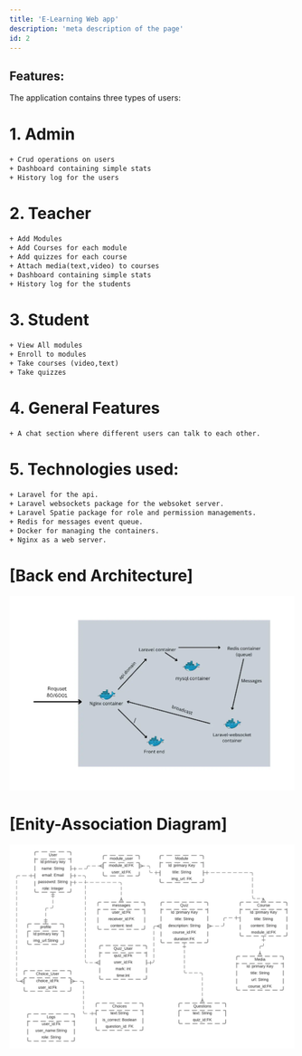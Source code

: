 ```yaml
---
title: 'E-Learning Web app'
description: 'meta description of the page'
id: 2
---
```




## Features:
The application  contains three types of users:
# 1. **Admin** 
    + Crud operations on users
    + Dashboard containing simple stats
    + History log for the users 

# 2. **Teacher** 
    + Add Modules
    + Add Courses for each module
    + Add quizzes for each course
    + Attach media(text,video) to courses
    + Dashboard containing simple stats
    + History log for the students
     
# 3. **Student**  
    + View All modules
    + Enroll to modules
    + Take courses (video,text)
    + Take quizzes

# 4. **General Features** 
    + A chat section where different users can talk to each other.

# 5. **Technologies used**:
    + Laravel for the api.
    + Laravel websockets package for the websoket server.
    + Laravel Spatie package for role and permission managements.
    + Redis for messages event queue.
    + Docker for managing the containers.
    + Nginx as a web server.


  
# [Back end Architecture]  

![Host](/img/Host.webp "a title")



# [Enity-Association Diagram]    

![Diag](/img/diag.webp "a title")


